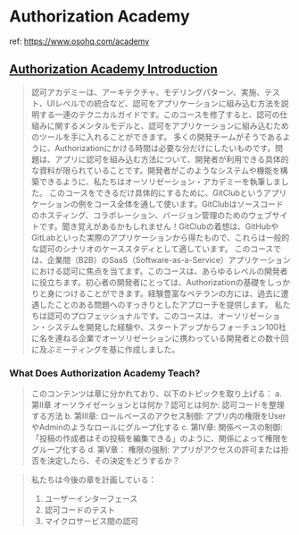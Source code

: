 # Authorization Academy

ref: <https://www.osohq.com/academy>

## [Authorization Academy Introduction](https://www.osohq.com/academy/authorization-academy)

> 認可アカデミーは、アーキテクチャ、モデリングパターン、実施、テスト、UIレベルでの統合など、認可をアプリケーションに組み込む方法を説明する一連のテクニカルガイドです。このコースを修了すると、認可の仕組みに関するメンタルモデルと、認可をアプリケーションに組み込むためのツールを手に入れることができます。
> 多くの開発チームがそうであるように、Authorizationにかける時間は必要な分だけにしたいものです。問題は、アプリに認可を組み込む方法について、開発者が利用できる具体的な資料が限られていることです。開発者がこのようなシステムや機能を構築できるように、私たちはオーソリゼーション・アカデミーを執筆しました。
> このコースをできるだけ具体的にするために、GitClubというアプリケーションの例をコース全体を通して使います。GitClubはソースコードのホスティング、コラボレーション、バージョン管理のためのウェブサイトです。聞き覚えがあるかもしれません！GitClubの着想は、GitHubやGitLabといった実際のアプリケーションから得たもので、これらは一般的な認可のシナリオのケーススタディとして適しています。
> このコースでは、企業間（B2B）のSaaS（Software-as-a-Service）アプリケーションにおける認可に焦点を当てます。このコースは、あらゆるレベルの開発者に役立ちます。初心者の開発者にとっては、Authorizationの基礎をしっかりと身につけることができます。経験豊富なベテランの方には、過去に遭遇したことのある問題へのすっきりとしたアプローチを提供します。
> 私たちは認可のプロフェッショナルです。このコースは、オーソリゼーション・システムを開発した経験や、スタートアップからフォーチュン100社に名を連ねる企業でオーソリゼーションに携わっている開発者との数十回に及ぶミーティングを基に作成しました。

### What Does Authorization Academy Teach?

> このコンテンツは章に分かれており、以下のトピックを取り上げる：
> a. 第II章 オーソライゼーションとは何か？認可とは何か: 認可コードを整理する方法
> b. 第III章: ロールベースのアクセス制御: アプリ内の権限をUserやAdminのようなロールにグループ化する
> c. 第IV章: 関係ベースの制御: 「投稿の作成者はその投稿を編集できる」のように、関係によって権限をグループ化する
> d. 第V章： 権限の強制: アプリがアクセスの許可または拒否を決定したら、その決定をどうするか？

> 私たちは今後の章を計画している：
>
> 1. ユーザーインターフェース
> 2. 認可コードのテスト
> 3. マイクロサービス間の認可
